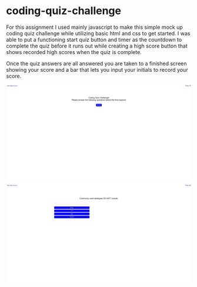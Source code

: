# coding-quiz-challenge

For this assignment I used mainly javascript to make this simple mock up coding quiz challenge while utilizing basic html and css to get started.
I was able to put a functioning start quiz button and timer as the countdown to complete the quiz before it runs out while creating a high score button that shows recorded high scores when the quiz is complete.

Once the quiz answers are all answered you are taken to a finished screen showing your score and a bar that lets you input your initials to record your score.

![Alt text](assets/images/startquiz.jpeg)
![Alt text](assets/images/quiztimer.jpeg)